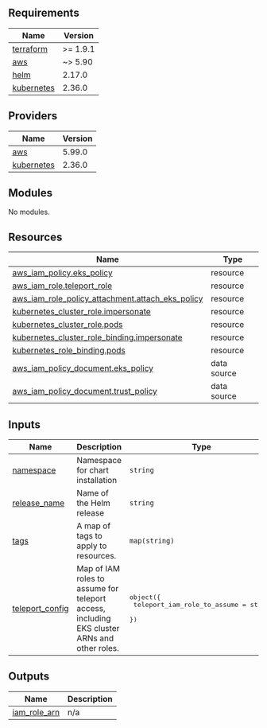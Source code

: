 <!-- BEGIN_TF_DOCS -->
## Requirements

| Name | Version |
|------|---------|
| <a name="requirement_terraform"></a> [terraform](#requirement\_terraform) | >= 1.9.1 |
| <a name="requirement_aws"></a> [aws](#requirement\_aws) | ~> 5.90 |
| <a name="requirement_helm"></a> [helm](#requirement\_helm) | 2.17.0 |
| <a name="requirement_kubernetes"></a> [kubernetes](#requirement\_kubernetes) | 2.36.0 |

## Providers

| Name | Version |
|------|---------|
| <a name="provider_aws"></a> [aws](#provider\_aws) | 5.99.0 |
| <a name="provider_kubernetes"></a> [kubernetes](#provider\_kubernetes) | 2.36.0 |

## Modules

No modules.

## Resources

| Name | Type |
|------|------|
| [aws_iam_policy.eks_policy](https://registry.terraform.io/providers/hashicorp/aws/latest/docs/resources/iam_policy) | resource |
| [aws_iam_role.teleport_role](https://registry.terraform.io/providers/hashicorp/aws/latest/docs/resources/iam_role) | resource |
| [aws_iam_role_policy_attachment.attach_eks_policy](https://registry.terraform.io/providers/hashicorp/aws/latest/docs/resources/iam_role_policy_attachment) | resource |
| [kubernetes_cluster_role.impersonate](https://registry.terraform.io/providers/hashicorp/kubernetes/2.36.0/docs/resources/cluster_role) | resource |
| [kubernetes_cluster_role.pods](https://registry.terraform.io/providers/hashicorp/kubernetes/2.36.0/docs/resources/cluster_role) | resource |
| [kubernetes_cluster_role_binding.impersonate](https://registry.terraform.io/providers/hashicorp/kubernetes/2.36.0/docs/resources/cluster_role_binding) | resource |
| [kubernetes_role_binding.pods](https://registry.terraform.io/providers/hashicorp/kubernetes/2.36.0/docs/resources/role_binding) | resource |
| [aws_iam_policy_document.eks_policy](https://registry.terraform.io/providers/hashicorp/aws/latest/docs/data-sources/iam_policy_document) | data source |
| [aws_iam_policy_document.trust_policy](https://registry.terraform.io/providers/hashicorp/aws/latest/docs/data-sources/iam_policy_document) | data source |

## Inputs

| Name | Description | Type | Default | Required |
|------|-------------|------|---------|:--------:|
| <a name="input_namespace"></a> [namespace](#input\_namespace) | Namespace for chart installation | `string` | n/a | yes |
| <a name="input_release_name"></a> [release\_name](#input\_release\_name) | Name of the Helm release | `string` | n/a | yes |
| <a name="input_tags"></a> [tags](#input\_tags) | A map of tags to apply to resources. | `map(string)` | n/a | yes |
| <a name="input_teleport_config"></a> [teleport\_config](#input\_teleport\_config) | Map of IAM roles to assume for teleport access, including EKS cluster ARNs and other roles. | <pre>object({<br/>    teleport_iam_role_to_assume = string<br/>  })</pre> | n/a | yes |

## Outputs

| Name | Description |
|------|-------------|
| <a name="output_iam_role_arn"></a> [iam\_role\_arn](#output\_iam\_role\_arn) | n/a |
<!-- END_TF_DOCS -->
